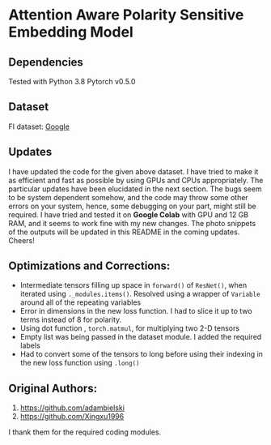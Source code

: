 # Attention Aware Polarity Sensitive Embedding Model

## Dependencies
Tested with Python 3.8
Pytorch v0.5.0
## Dataset
FI dataset: [Google](https://drive.google.com/file/d/1pybbqRoh0xlW1ipu2NqsySHS_fxCRrTN/view?usp=sharing)

## Updates
I have updated the code for the given above dataset. I have tried to make it as efficient and fast as possible by using GPUs and CPUs appropriately. The particular updates have been elucidated in the next section. The bugs seem to be system dependent somehow, and the code may throw some other errors on your system, hence, some debugging on your part, might still be required. I have tried and tested it on **Google Colab** with GPU and 12 GB RAM, and it seems to work fine with my new changes. The photo snippets of the outputs will be updated in this README in the coming updates. Cheers!

## Optimizations and Corrections:
* Intermediate tensors filling up space in `forward()` of `ResNet()`, when iterated using
`._modules.items()`. Resolved using a wrapper of `Variable` around all of the repeating
variables
* Error in dimensions in the new loss function. I had to slice it up to two terms instead of 8
for polarity.
* Using dot function , `torch.matmul`, for multiplying two 2-D tensors
* Empty list was being passed in the dataset module. I added the required labels
* Had to convert some of the tensors to long before using their indexing in the new loss
function using `.long()`



## Original Authors:
1. https://github.com/adambielski
2. https://github.com/Xingxu1996

I thank them for the required coding modules.
